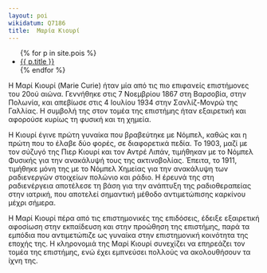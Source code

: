 ```yaml
---
layout: poi 
wikidatum: Q7186
title:  Μαρία Κιουρί
---
```


<ul>
  {% for p in site.pois %}
    <li>
      <a href="{{ p.url | relative_url}}">{{ p.title }}</a>
    </li>
  {% endfor %}
</ul>

Η Μαρί Κιουρί (Marie Curie) ήταν μία από τις πιο επιφανείς επιστήμονες του 20ού αιώνα. Γεννήθηκε στις 7 Νοεμβρίου 1867 στη Βαρσοβία, στην Πολωνία, και απεβίωσε στις 4 Ιουλίου 1934 στην Σανλίζ-Μονρώ της Γαλλίας. Η συμβολή της στον τομέα της επιστήμης ήταν εξαιρετική και αφορούσε κυρίως τη φυσική και τη χημεία.

Η Κιουρί έγινε πρώτη γυναίκα που βραβεύτηκε με Νόμπελ, καθώς και η πρώτη που το έλαβε δύο φορές, σε διαφορετικά πεδία. Το 1903, μαζί με τον σύζυγό της Πιερ Κιουρί και τον Αντρέ Λιπάν, τιμήθηκαν με το Νόμπελ Φυσικής για την ανακάλυψή τους της ακτινοβολίας. Έπειτα, το 1911, τιμήθηκε μόνη της με το Νόμπελ Χημείας για την ανακάλυψη των ραδιενεργών στοιχείων πολώνιο και ράδιο. Η έρευνά της στη ραδιενέργεια αποτέλεσε τη βάση για την ανάπτυξη της ραδιοθεραπείας στην ιατρική, που αποτελεί σημαντική μέθοδο αντιμετώπισης καρκίνου μέχρι σήμερα.

Η Μαρί Κιουρί πέρα από τις επιστημονικές της επιδόσεις, έδειξε εξαιρετική αφοσίωση στην εκπαίδευση και στην προώθηση της επιστήμης, παρά τα εμπόδια που αντιμετώπιζε ως γυναίκα στην επιστημονική κοινότητα της εποχής της. Η κληρονομιά της Μαρί Κιουρί συνεχίζει να επηρεάζει τον τομέα της επιστήμης, ενώ έχει εμπνεύσει πολλούς να ακολουθήσουν τα ίχνη της.
